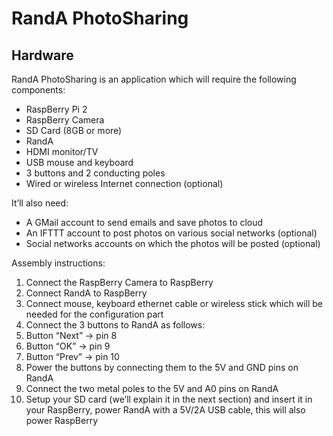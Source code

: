 # RandA PhotoSharing


## Hardware
RandA PhotoSharing is an application which will require the following components:
- RaspBerry Pi 2
- RaspBerry Camera
- SD Card (8GB or more)
- RandA
- HDMI monitor/TV
- USB mouse and keyboard
- 3 buttons and 2 conducting poles
- Wired or wireless Internet connection (optional)

It’ll also need:
- A GMail account to send emails and save photos to cloud
- An IFTTT account to post photos on various social networks (optional)
- Social networks accounts on which the photos will be posted (optional)

Assembly instructions:

1. Connect the RaspBerry Camera to RaspBerry
2. Connect RandA to RaspBerry
3. Connect mouse, keyboard ethernet cable or wireless stick which will be needed for the configuration part
4. Connect the 3 buttons to RandA as follows:
4. Button “Next” → pin 8
5. Button “OK” → pin 9
6. Button “Prev” → pin 10
7. Power the buttons by connecting them to the 5V and GND pins on RandA
8. Connect the two metal poles to the 5V and A0 pins on RandA
9. Setup your SD card (we’ll explain it in the next section) and insert it in your RaspBerry, power RandA with a 5V/2A USB cable, this will also power RaspBerry 
